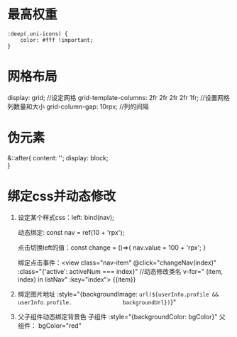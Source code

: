# 最高权重
    :deep(.uni-icons) {
		color: #fff !important;
	}

# 网格布局
display: grid; //设定网格
grid-template-columns: 2fr 2fr 2fr 2fr 1fr; //设置网格列数量和大小
grid-column-gap: 10rpx; //列的间隔

# 伪元素
&::after{
	content: '';
	display: block;						
}

# 绑定css并动态修改
1. 设定某个样式css：left: bind(nav);

    动态绑定: const nav = ref(10 + 'rpx');

    点击切换left的值：const change = ()=>{
    nav.value = 100 + 'rpx';
    }

    绑定点击事件：<view class="nav-item" 
        @click="changeNav(index)"                 
        :class="{'active': activeNum === index}" //动态修改类名
        v-for=" (item, index) in listNav" :key="index">
	    {{item}}
        </view>

2. 绑定图片地址
        :style="{backgroundImage: 
        `url(${userInfo.profile && userInfo.profile.               
            backgroundUrl})`}"

3. 父子组件动态绑定背景色
    子组件    :style="{backgroundColor: bgColor}"
    父组件：  bgColor="red"